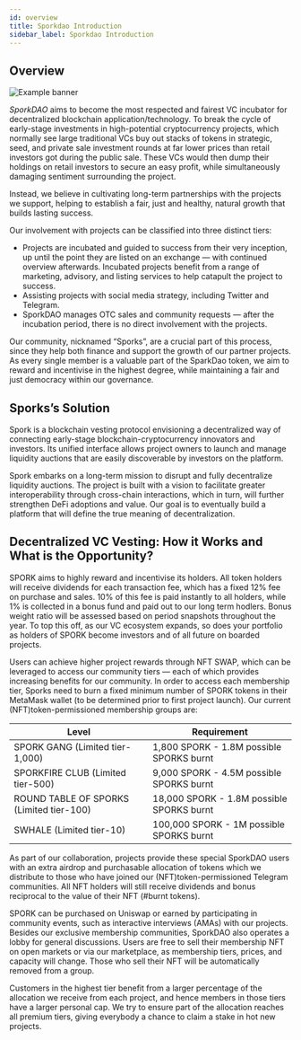 ```yaml
---
id: overview
title: Sporkdao Introduction
sidebar_label: Sporkdao Introduction
---
```


## Overview

![Example banner](./assets/SporkDAO_Money.gif)

*SporkDAO* aims to become the most respected and fairest VC incubator for decentralized blockchain application/technology. To break the cycle of early-stage investments in high-potential cryptocurrency projects, which normally see large traditional VCs buy out stacks of tokens in strategic, seed, and private sale investment rounds at far lower prices than retail investors got during the public sale. These VCs would then dump their holdings on retail investors to secure an easy profit, while simultaneously damaging sentiment surrounding the project.
 
Instead, we believe in cultivating long-term partnerships with the projects we support, helping to establish a fair, just and healthy, natural growth that builds lasting success.
 
Our involvement with projects can be classified into three distinct tiers:

* Projects are incubated and guided to success from their very inception, up until the point they are listed on an exchange — with continued overview afterwards. Incubated projects benefit from a range of marketing, advisory, and listing services to help catapult the project to success.
* Assisting projects with social media strategy, including Twitter and Telegram.
* SporkDAO manages OTC sales and community requests — after the incubation period, there is no direct involvement with the projects.
 
Our community, nicknamed “Sporks”, are a crucial part of this process, since they help both finance and support the growth of our partner projects. As every single member is a valuable part of the SparkDao token, we aim to reward and incentivise in the highest degree, while maintaining a fair and just democracy within our governance.

## Sporks’s Solution
Spork is a blockchain vesting protocol envisioning a decentralized way of connecting early-stage blockchain-cryptocurrency innovators and investors. Its unified interface allows project owners to launch and manage liquidity auctions that are easily discoverable by investors on the platform.
 
Spork embarks on a long-term mission to disrupt and fully decentralize liquidity auctions. The project is built with a vision to facilitate greater interoperability through cross-chain interactions, which in turn, will further strengthen DeFi adoptions and value. Our goal is to eventually build a platform that will define the true meaning of decentralization.

 
## Decentralized VC Vesting: How it Works and What is the Opportunity?
SPORK aims to highly reward and incentivise its holders. All token holders will receive dividends for each transaction fee, which has a fixed 12% fee on purchase and sales. 10% of this fee is paid instantly to all holders, while 1% is collected in a bonus fund and paid out to our long term hodlers. Bonus weight ratio will be assessed based on period snapshots throughout the year. To top this off, as our VC ecosystem expands, so does your portfolio as holders of SPORK become investors and of all future on boarded projects.

Users can achieve higher project rewards through NFT SWAP, which can be leveraged to access our community tiers — each of which provides increasing benefits for our community. In order to access each membership tier, Sporks need to burn a fixed minimum number of SPORK tokens in their MetaMask wallet (to be determined prior to first project launch). Our current (NFT)token-permissioned membership groups are:

Level | Requirement 
------------- | -------------
SPORK GANG  (Limited tier-1,000) | 1,800 SPORK - 1.8M possible SPORKS burnt
SPORKFIRE CLUB (Limited tier-500) | 9,000 SPORK - 4.5M possible SPORKS burnt
ROUND TABLE OF SPORKS (Limited tier-100) | 18,000 SPORK - 1.8M possible SPORKS burnt
SWHALE (Limited tier-10)  | 100,000 SPORK - 1M possible SPORKS burnt




As part of our collaboration, projects provide these special SporkDAO users with an extra airdrop and purchasable allocation of tokens which we distribute to those who have joined our (NFT)token-permissioned Telegram communities. All NFT holders will still receive dividends and bonus reciprocal to the value of their NFT (#burnt tokens).
 
SPORK can be purchased on Uniswap or earned by participating in community events, such as interactive interviews (AMAs) with our projects. Besides our exclusive membership communities, SporkDAO also operates a lobby for general discussions. Users are free to sell their membership NFT on open markets or via our marketplace, as membership tiers, prices, and capacity will change. Those who sell their NFT will be automatically removed from a group.
 
Customers in the highest tier benefit from a larger percentage of the allocation we receive from each project, and hence members in those tiers have a larger personal cap. We try to ensure part of the allocation reaches all premium tiers, giving everybody a chance to claim a stake in hot new projects.

